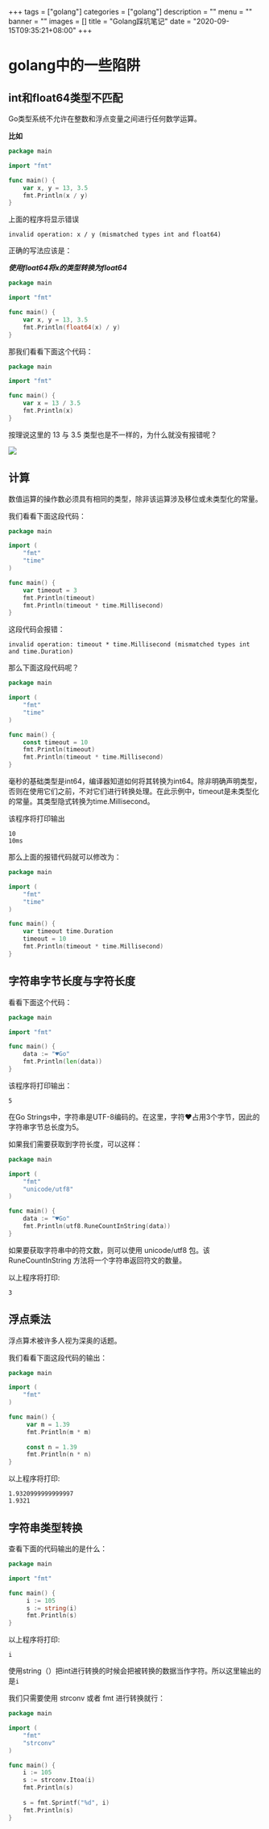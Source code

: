 +++
tags = ["golang"]
categories = ["golang"]
description = ""
menu = ""
banner = ""
images = []
title = "Golang踩坑笔记"
date = "2020-09-15T09:35:21+08:00"
+++

# golang中的一些陷阱

## int和float64类型不匹配

Go类型系统不允许在整数和浮点变量之间进行任何数学运算。

**比如**
```go
package main

import "fmt"

func main() {
	var x, y = 13, 3.5
	fmt.Println(x / y)
}

```

上面的程序将显示错误

```shell
invalid operation: x / y (mismatched types int and float64)
```

正确的写法应该是：

***使用float64将x的类型转换为float64***

```go
package main

import "fmt"

func main() {
	var x, y = 13, 3.5
	fmt.Println(float64(x) / y)
}

```

那我们看看下面这个代码：

```go
package main

import "fmt"

func main() {
	var x = 13 / 3.5
	fmt.Println(x)
}

```

按理说这里的 13 与 3.5 类型也是不一样的，为什么就没有报错呢？

![](https://oss.myxy99.cn/images/2021/03/20200915113134.png)

## 计算

数值运算的操作数必须具有相同的类型，除非该运算涉及移位或未类型化的常量。

我们看看下面这段代码：
```go
package main

import (
	"fmt"
	"time"
)

func main() {
	var timeout = 3
	fmt.Println(timeout)
	fmt.Println(timeout * time.Millisecond)
}

```

这段代码会报错：
```
invalid operation: timeout * time.Millisecond (mismatched types int and time.Duration)
```

那么下面这段代码呢？
```go
package main

import (
	"fmt"
	"time"
)

func main() {
	const timeout = 10
	fmt.Println(timeout)
	fmt.Println(timeout * time.Millisecond)
}

```

毫秒的基础类型是int64，编译器知道如何将其转换为int64。除非明确声明类型，否则在使用它们之前，不对它们进行转换处理。在此示例中，timeout是未类型化的常量。其类型隐式转换为time.Millisecond。

该程序将打印输出

```
10
10ms
```

那么上面的报错代码就可以修改为：

```go
package main

import (
	"fmt"
	"time"
)

func main() {
	var timeout time.Duration
	timeout = 10
	fmt.Println(timeout * time.Millisecond)
}

```

## 字符串字节长度与字符长度

看看下面这个代码：

```go
package main

import "fmt"

func main() {
	data := "♥Go"
	fmt.Println(len(data))
}

```

该程序将打印输出：

```
5
```

在Go Strings中，字符串是UTF-8编码的。在这里，字符♥占用3个字节，因此的字符串字节总长度为5。

如果我们需要获取到字符长度，可以这样：

```go
package main

import (
	"fmt"
	"unicode/utf8"
)

func main() {
	data := "♥Go"
	fmt.Println(utf8.RuneCountInString(data))
}

```

如果要获取字符串中的符文数，则可以使用 unicode/utf8 包。该 RuneCountInString 方法将一个字符串返回符文的数量。

以上程序将打印:

```
3
```

## 浮点乘法

浮点算术被许多人视为深奥的话题。

我们看看下面这段代码的输出：
```go
package main

import (
	"fmt"
)

func main() {
	 var m = 1.39
	 fmt.Println(m * m)
	 
	 const n = 1.39
	 fmt.Println(n * n)
}

```

以上程序将打印:

```
1.9320999999999997
1.9321
```

## 字符串类型转换

查看下面的代码输出的是什么：
```go
package main

import "fmt"

func main() {
	 i := 105
	 s := string(i)
	 fmt.Println(s)	 
}

```
以上程序将打印:

```
i
```

使用string（）把int进行转换的时候会把被转换的数据当作字符。所以这里输出的是```i```

我们只需要使用 strconv 或者 fmt 进行转换就行：

```go
package main

import (
	"fmt"
	"strconv"
)

func main() {
	i := 105
	s := strconv.Itoa(i)
	fmt.Println(s)
	
	s = fmt.Sprintf("%d", i)
	fmt.Println(s)
}

```